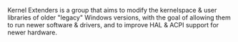 Kernel Extenders is a group that aims to modify the kernelspace & user libraries of older "legacy" Windows versions, with the goal of allowing them to run newer software & drivers, and to improve HAL & ACPI support for newer hardware.
